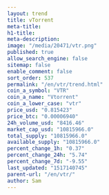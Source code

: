 ```yaml
---
layout: trend
title: vTorrent
meta-title: 
h1-title: 
meta-description: 
image: "/media/20471/vtr.png"
published: true
allow_search_engine: false
sitemap: false
enable_comment: false
sort_order: 537
permalink: "/en/vtr/trend.html"
coin_a_symbol: "VTR"
coin_a_name: "Vtorrent"
coin_a_lower_case: "vtr"
price_usd: "0.815423"
price_btc: "0.00006940"
24h_volume_usd: "8416.46"
market_cap_usd: "10815966.0"
total_supply: "10815966.0"
available_supply: "10815966.0"
percent_change_1h: "0.37"
percent_change_24h: "5.74"
percent_change_7d: "-9.55"
last_updated: "1517140745"
parent-url: "/en/vtr/"
author: Sam
---
```


